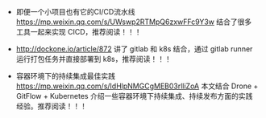 * 即便一个小项目也有它的CI/CD流水线 https://mp.weixin.qq.com/s/UWswp2RTMpQ6zxwFFc9Y3w
结合了很多工具一起来实现 CICD，推荐阅读！！！

* http://dockone.io/article/872 讲了 gitlab 和 k8s 结合，通过 gitlab runner 运行打包任务并直接部署到 k8s，推荐阅读！！！

* 容器环境下的持续集成最佳实践 https://mp.weixin.qq.com/s/IdHlpNMGCgMEB03rlliZoA 本文结合 Drone + GitFlow + Kubernetes 介绍一些容器环境下持续集成、持续发布方面的实践经验。推荐阅读！！！